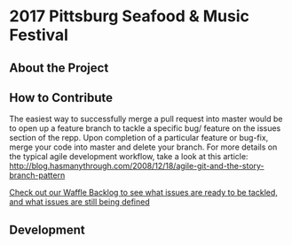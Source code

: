 # 2017 Pittsburg Seafood & Music Festival

## About the Project

## How to Contribute
The easiest way to successfully merge a pull request into master would be to open up a feature branch to tackle a specific bug/ feature on the issues section of the repp. Upon completion of a particular feature or bug-fix, merge your code into master and delete your branch. For more details on the typical agile development workflow, take a look at this article: http://blog.hasmanythrough.com/2008/12/18/agile-git-and-the-story-branch-pattern

[Check out our Waffle Backlog to see what issues are ready to be tackled, and what issues are still being defined](http://waffle.io/sfbrigade/stop-violence)

## Development
